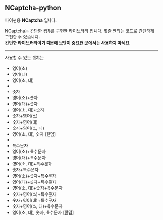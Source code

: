 ## NCaptcha-python
파이썬용 **NCaptcha** 입니다.  

NCaptcha는 간단한 캡챠를 구현한 라이브러리 입니다.
몇줄 안되는 코드로 간단하게 구현할 수 있습니다.  
**간단한 라이브러리이기 때문에 보안이 중요한 곳에서는 사용하지 마세요.**

---

사용할 수 있는 캡챠는

- 영어(소)
- 영어(대)
- 영어(소, 대)
- 
- 숫자
- 영어(소)+숫자
- 영어(대)+숫자
- 영어(소, 대)+숫자
- 숫자+영어(소)
- 숫자+영어(대)
- 숫자+영어(소, 대)
- 영어(소, 대), 숫자 [랜덤]
- 
- 특수문자
- 영어(소)+특수문자
- 영어(대)+특수문자
- 영어(소, 대)+특수문자
- 숫자+특수문자
- 영어(소)+숫자+특수문자
- 영어(대)+숫자+특수문자
- 영어(소, 대)+숫자+특수문자
- 숫자+영어(소)+특수문자
- 숫자+영어(대)+특수문자
- 숫자+영어(소, 대)+특수문자
- 영어(소, 대), 숫자, 특수문자 [랜덤]
